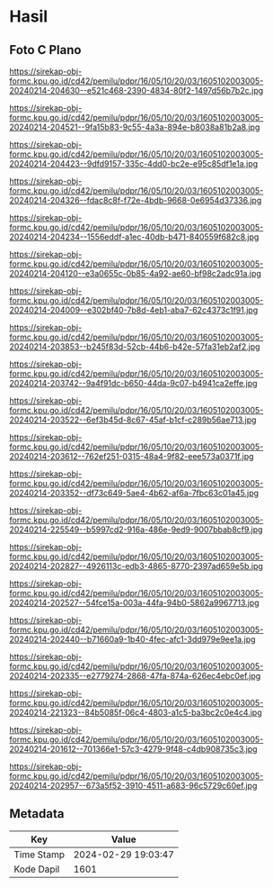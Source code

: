 # Hasil

## Foto C Plano

https://sirekap-obj-formc.kpu.go.id/cd42/pemilu/pdpr/16/05/10/20/03/1605102003005-20240214-204630--e521c468-2390-4834-80f2-1497d56b7b2c.jpg

https://sirekap-obj-formc.kpu.go.id/cd42/pemilu/pdpr/16/05/10/20/03/1605102003005-20240214-204521--9fa15b83-9c55-4a3a-894e-b8038a81b2a8.jpg

https://sirekap-obj-formc.kpu.go.id/cd42/pemilu/pdpr/16/05/10/20/03/1605102003005-20240214-204423--9dfd9157-335c-4dd0-bc2e-e95c85df1e1a.jpg

https://sirekap-obj-formc.kpu.go.id/cd42/pemilu/pdpr/16/05/10/20/03/1605102003005-20240214-204326--fdac8c8f-f72e-4bdb-9668-0e6954d37336.jpg

https://sirekap-obj-formc.kpu.go.id/cd42/pemilu/pdpr/16/05/10/20/03/1605102003005-20240214-204234--1556eddf-a1ec-40db-b471-840559f682c8.jpg

https://sirekap-obj-formc.kpu.go.id/cd42/pemilu/pdpr/16/05/10/20/03/1605102003005-20240214-204120--e3a0655c-0b85-4a92-ae60-bf98c2adc91a.jpg

https://sirekap-obj-formc.kpu.go.id/cd42/pemilu/pdpr/16/05/10/20/03/1605102003005-20240214-204009--e302bf40-7b8d-4eb1-aba7-62c4373c1f91.jpg

https://sirekap-obj-formc.kpu.go.id/cd42/pemilu/pdpr/16/05/10/20/03/1605102003005-20240214-203853--b245f83d-52cb-44b6-b42e-57fa31eb2af2.jpg

https://sirekap-obj-formc.kpu.go.id/cd42/pemilu/pdpr/16/05/10/20/03/1605102003005-20240214-203742--9a4f91dc-b650-44da-9c07-b4941ca2effe.jpg

https://sirekap-obj-formc.kpu.go.id/cd42/pemilu/pdpr/16/05/10/20/03/1605102003005-20240214-203522--6ef3b45d-8c67-45af-b1cf-c289b56ae713.jpg

https://sirekap-obj-formc.kpu.go.id/cd42/pemilu/pdpr/16/05/10/20/03/1605102003005-20240214-203612--762ef251-0315-48a4-9f82-eee573a0371f.jpg

https://sirekap-obj-formc.kpu.go.id/cd42/pemilu/pdpr/16/05/10/20/03/1605102003005-20240214-203352--df73c649-5ae4-4b62-af6a-7fbc63c01a45.jpg

https://sirekap-obj-formc.kpu.go.id/cd42/pemilu/pdpr/16/05/10/20/03/1605102003005-20240214-225549--b5997cd2-916a-486e-9ed9-9007bbab8cf9.jpg

https://sirekap-obj-formc.kpu.go.id/cd42/pemilu/pdpr/16/05/10/20/03/1605102003005-20240214-202827--4926113c-edb3-4865-8770-2397ad659e5b.jpg

https://sirekap-obj-formc.kpu.go.id/cd42/pemilu/pdpr/16/05/10/20/03/1605102003005-20240214-202527--54fce15a-003a-44fa-94b0-5862a9967713.jpg

https://sirekap-obj-formc.kpu.go.id/cd42/pemilu/pdpr/16/05/10/20/03/1605102003005-20240214-202440--b71660a9-1b40-4fec-afc1-3dd979e9ee1a.jpg

https://sirekap-obj-formc.kpu.go.id/cd42/pemilu/pdpr/16/05/10/20/03/1605102003005-20240214-202335--e2779274-2868-47fa-874a-626ec4ebc0ef.jpg

https://sirekap-obj-formc.kpu.go.id/cd42/pemilu/pdpr/16/05/10/20/03/1605102003005-20240214-221323--84b5085f-06c4-4803-a1c5-ba3bc2c0e4c4.jpg

https://sirekap-obj-formc.kpu.go.id/cd42/pemilu/pdpr/16/05/10/20/03/1605102003005-20240214-201612--701366e1-57c3-4279-9f48-c4db908735c3.jpg

https://sirekap-obj-formc.kpu.go.id/cd42/pemilu/pdpr/16/05/10/20/03/1605102003005-20240214-202957--673a5f52-3910-4511-a683-96c5729c60ef.jpg


## Metadata

| Key        | Value               |
| ---------- | ------------------- |
| Time Stamp | 2024-02-29 19:03:47 |
| Kode Dapil | 1601                |



